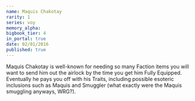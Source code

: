 ```yaml
---
name: Maquis Chakotay
rarity: 1
series: voy
memory_alpha:
bigbook_tier: 4
in_portal: true
date: 02/01/2016
published: true
---
```


Maquis Chakotay is well-known for needing so many Faction items you will want to send him out the airlock by the time you get him Fully Equipped. Eventually he pays you off with his Traits, including possible esoteric inclusions such as Maquis and Smuggler (what exactly were the Maquis smuggling anyways, WRG?).
